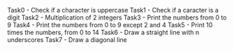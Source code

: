 Task0 - Check if a character is uppercase
Task1 - Check if a caracter is a digit 
Task2 - Multiplication of 2 integers
Task3 - Print the numbers from 0 to 9
Task4 - Print the numbers from 0 to 9 except 2 and 4 
Task5 - Print 10 times the numbers, from 0 to 14
Task6 - Draw a straight line with n underscores
Task7 - Draw a diagonal line